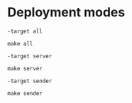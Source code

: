 # Deployment modes

`-target all`
```
make all
```

`-target server`
```
make server
```

`-target sender`
```
make sender 
```